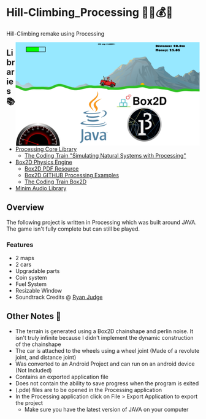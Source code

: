 # Hill-Climbing_Processing 🌄🚗💰⛽
Hill-Climbing remake using Processing

<p> 
    <img width = 480 height = 270 align='Right' src="https://github.com/Raziz1/Hill-Climbing_Processing/blob/main/image/hill_climb.png? raw=true" >
</p> 


## Libraries 📚
* [Processing Core Library](https://processing.org/)
    - [The Coding Train "Simulating Natural Systems with Processing"](https://www.youtube.com/c/TheCodingTrain/playlists?view=50&flow=grid&shelf_id=9)
* [Box2D Physics Engine](https://box2d.org/)
    - [Box2D PDF Resource](https://github.com/Raziz1/Hill-Climbing_Processing/blob/main/image/18-Box2D.pdf)
    - [Box2D GITHUB Processing Examples](https://github.com/shiffman/Box2D-for-Processing/tree/master/Box2D-for-Processing/dist/box2d_processing/examples)
    - [The Coding Train Box2D](https://www.youtube.com/playlist?list=PLRqwX-V7Uu6Zy4FyZtCHsZc_K0BrXzxfE)
* [Minim Audio Library](http://code.compartmental.net/tools/minim/)

## Overview 
The following project is written in Processing which was built around JAVA. The game isn't fully complete but can still be played. 
### Features
* 2 maps
* 2 cars
* Upgradable parts
* Coin system
* Fuel System
* Resizable Window
* Soundtrack Credits @ [Ryan Judge](https://open.spotify.com/user/360degreesedm)

## Other Notes 📝
* The terrain is generated using a Box2D chainshape and perlin noise. It isn't truly infinite because I didn't implement the dynamic construction of the chainshape
* The car is attached to the wheels using a wheel joint (Made of a revolute joint, and distance joint)
* Was converted to an Android Project and can run on an android device (Not Included)
* Contains an exported application file
* Does not contain the ability to save progress when the program is exited
* (.pde) files are to be opened in the Processing application
* In the Processing application click on File > Export Application to export the project
    - Make sure you have the latest version of JAVA on your computer
